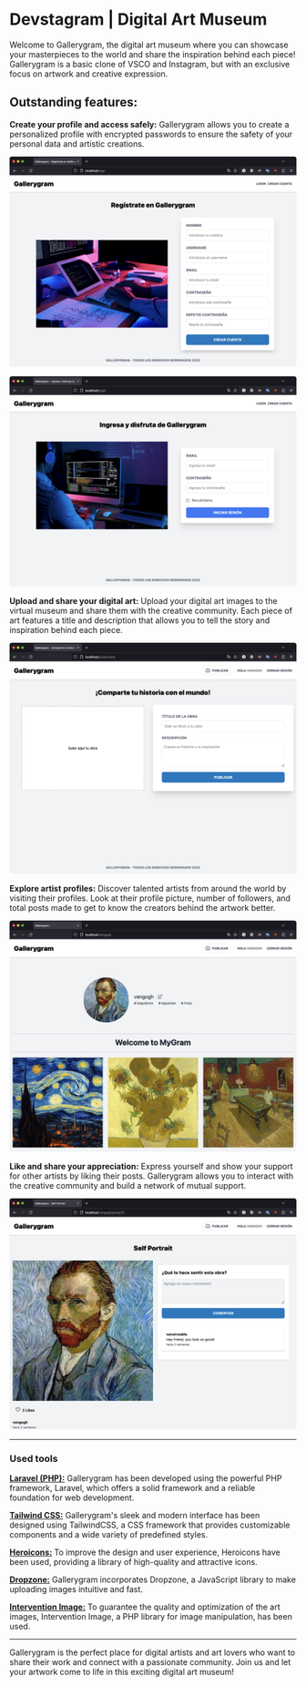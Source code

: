 # Devstagram | Digital Art Museum
Welcome to Gallerygram, the digital art museum where you can showcase your masterpieces to the world and share the inspiration behind each piece! Gallerygram is a basic clone of VSCO and Instagram, but with an exclusive focus on artwork and creative expression.
## Outstanding features:
**Create your profile and access safely:**
Gallerygram allows you to create a personalized profile with encrypted passwords to ensure the safety of your personal data and artistic creations.

![Sign up](img/sign.png)

![Login](img/login.png)

**Upload and share your digital art:**
Upload your digital art images to the virtual museum and share them with the creative community. Each piece of art features a title and description that allows you to tell the story and inspiration behind each piece.

![Create post](img/make_post.png)

**Explore artist profiles:**
Discover talented artists from around the world by visiting their profiles. Look at their profile picture, number of followers, and total posts made to get to know the creators behind the artwork better.

![User profile](img/profile.png)

**Like and share your appreciation:**
Express yourself and show your support for other artists by liking their posts. Gallerygram allows you to interact with the creative community and build a network of mutual support.

![Post](img/post.png)

---
### Used tools
**[Laravel (PHP):](https://laravel.com)**
Gallerygram has been developed using the powerful PHP framework, Laravel, which offers a solid framework and a reliable foundation for web development.

**[Tailwind CSS:](https://tailwindcss.com)**
Gallerygram's sleek and modern interface has been designed using TailwindCSS, a CSS framework that provides customizable components and a wide variety of predefined styles.

**[Heroicons:](https://heroicons.com)**
To improve the design and user experience, Heroicons have been used, providing a library of high-quality and attractive icons.

**[Dropzone:](https://www.dropzone.dev)**
Gallerygram incorporates Dropzone, a JavaScript library to make uploading images intuitive and fast.

**[Intervention Image:]((https://image.intervention.io/v2))**
To guarantee the quality and optimization of the art images, Intervention Image, a PHP library for image manipulation, has been used.

---
Gallerygram is the perfect place for digital artists and art lovers who want to share their work and connect with a passionate community. Join us and let your artwork come to life in this exciting digital art museum!
